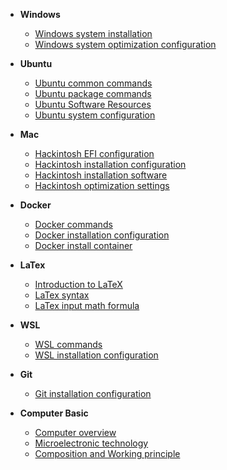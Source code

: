 <!-- docs/_sidebar.md -->
* **Windows**
  * [Windows system installation](Windows/Windows%20system%20installation.md)
  * [Windows system optimization configuration](Windows/Windows%20system%20optimization%20configuration.md)
* **Ubuntu**
  * [Ubuntu common commands](Ubuntu/Ubuntu%20common%20commands.md)
  * [Ubuntu package commands](Ubuntu/Ubuntu%20package%20commands.md)
  * [Ubuntu Software Resources](Ubuntu/Ubuntu%20Software%20Resources.md)
  * [Ubuntu system configuration](Ubuntu/Ubuntu%20system%20configuration.md)
* **Mac**
  * [Hackintosh EFI configuration](Mac/Hackintosh%20EFI%20configuration.md)
  * [Hackintosh installation configuration](Mac/Hackintosh%20installation%20configuration.md)
  * [Hackintosh installation software](Mac/Hackintosh%20installation%20software.md)
  * [Hackintosh optimization settings](Mac/Hackintosh%20optimization%20settings.md)
* **Docker**
  * [Docker commands](Docker/Docker%20commands.md)
  * [Docker installation configuration](Docker/Docker%20installation%20configuration.md)
  * [Docker install container](Docker/Docker%20install%20container.md)
* **LaTex**
  * [Introduction to LaTeX](LaTex/Introduction%20to%20LaTeX.md)
  * [LaTex syntax](LaTex/LaTex%20syntax.md)
  * [LaTex input math formula](LaTex/LaTex%20input%20math%20formula.md)
* **WSL**
  * [WSL commands](WSL/WSL%20commands.md)
  * [WSL installation configuration](WSL/WSL%20installation%20configuration.md)
* **Git**
  * [Git installation configuration](Git/Git%20installation%20configuration.md)

* **Computer Basic**
  * [Computer overview](Computer_Basic/computer_overview.md)
  * [Microelectronic technology](Computer_Basic/microelectronic_technology.md)
  * [Composition and Working principle](Computer_Basic/composition_and_working_principle_of_computer.md)